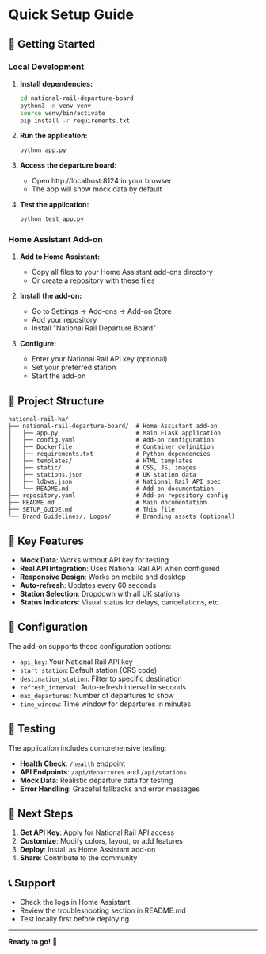 # Quick Setup Guide

## 🚀 Getting Started

### Local Development

1. **Install dependencies:**
   ```bash
   cd national-rail-departure-board
   python3 -m venv venv
   source venv/bin/activate
   pip install -r requirements.txt
   ```

2. **Run the application:**
   ```bash
   python app.py
   ```

3. **Access the departure board:**
   - Open http://localhost:8124 in your browser
   - The app will show mock data by default

4. **Test the application:**
   ```bash
   python test_app.py
   ```

### Home Assistant Add-on

1. **Add to Home Assistant:**
   - Copy all files to your Home Assistant add-ons directory
   - Or create a repository with these files

2. **Install the add-on:**
   - Go to Settings → Add-ons → Add-on Store
   - Add your repository
   - Install "National Rail Departure Board"

3. **Configure:**
   - Enter your National Rail API key (optional)
   - Set your preferred station
   - Start the add-on

## 📁 Project Structure

```
national-rail-ha/
├── national-rail-departure-board/  # Home Assistant add-on
│   ├── app.py                      # Main Flask application
│   ├── config.yaml                 # Add-on configuration
│   ├── Dockerfile                  # Container definition
│   ├── requirements.txt            # Python dependencies
│   ├── templates/                  # HTML templates
│   ├── static/                     # CSS, JS, images
│   ├── stations.json               # UK station data
│   ├── ldbws.json                  # National Rail API spec
│   └── README.md                   # Add-on documentation
├── repository.yaml                 # Add-on repository config
├── README.md                       # Main documentation
├── SETUP_GUIDE.md                  # This file
└── Brand Guidelines/, Logos/       # Branding assets (optional)
```

## 🎯 Key Features

- **Mock Data**: Works without API key for testing
- **Real API Integration**: Uses National Rail API when configured
- **Responsive Design**: Works on mobile and desktop
- **Auto-refresh**: Updates every 60 seconds
- **Station Selection**: Dropdown with all UK stations
- **Status Indicators**: Visual status for delays, cancellations, etc.

## 🔧 Configuration

The add-on supports these configuration options:

- `api_key`: Your National Rail API key
- `start_station`: Default station (CRS code)
- `destination_station`: Filter to specific destination
- `refresh_interval`: Auto-refresh interval in seconds
- `max_departures`: Number of departures to show
- `time_window`: Time window for departures in minutes

## 🧪 Testing

The application includes comprehensive testing:

- **Health Check**: `/health` endpoint
- **API Endpoints**: `/api/departures` and `/api/stations`
- **Mock Data**: Realistic departure data for testing
- **Error Handling**: Graceful fallbacks and error messages

## 🚂 Next Steps

1. **Get API Key**: Apply for National Rail API access
2. **Customize**: Modify colors, layout, or add features
3. **Deploy**: Install as Home Assistant add-on
4. **Share**: Contribute to the community

## 📞 Support

- Check the logs in Home Assistant
- Review the troubleshooting section in README.md
- Test locally first before deploying

---

**Ready to go!** 🎉 